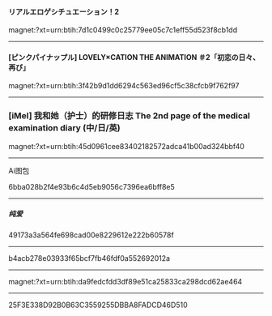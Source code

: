 #### リアルエロゲシチュエーション！2

magnet:?xt=urn:btih:7d1c0499c0c25779ee05c7c1eff55d523f8cb1dd

****

#### [ピンクパイナップル] LOVELY×CATION THE ANIMATION ＃2「初恋の日々、再び」

magnet:?xt=urn:btih:3f42b9d1dd6294c563ed96cf5c38cfcb9f762f97

****

### [iMel] 我和她（护士）的研修日志 The 2nd page of the medical examination diary (中/日/英)

magnet:?xt=urn:btih:45d0961cee83402182572adca41b00ad324bbf40

****

Ai图包

6bba028b2f4e93b6c4d5eb9056c7396ea6bff8e5

****

##### 纯爱

49173a3a564fe698cad00e8229612e222b60578f

****

b4acb278e03933f65bcf7fb46fdf0a552692012a

****

magnet:?xt=urn:btih:da9fedcfdd3df89e51ca25833ca298dcd62ae464

****

25F3E338D92B0B63C3559255DBBA8FADCD46D510